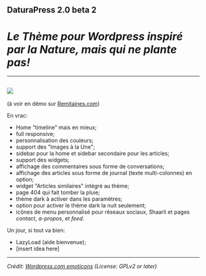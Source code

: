 ## DaturaPress 2.0 beta 2

# *Le Thème pour Wordpress inspiré par la Nature, mais qui ne plante pas!*
---

![](https://github.com/misterair/DaturaPress/blob/master/screenshot.png)
----

(à voir en démo sur [Remitaines.com](http://remitaines.com))


En vrac:
* Home "timeline" mais en mieux;
* full responsive;
* personnalisation des couleurs;
* support des "Images à la Une";
* sidebar pour la home et sidebar secondaire pour les articles;
* support des widgets;
* affichage des commentaires sous forme de conversations;
* affichage des articles sous forme de journal (texte multi-colonnes) en option;
* widget "Articles similaires" intégré au thème;
* page 404 qui fait tomber la pluie;
* thème dark à activer dans les paramètres;
* option pour activer le thème dark la nuit seulement;
* icônes de menu personnalisé pour réseaux sociaux, Shaarli et pages *contact*, *a-propos*, et *feed*.


Un jour, si tout va bien:
* LazyLoad (aide bienvenue);
* [insert idea here]

---
*Crédit: [Wordpress.com emoticons](http://jannekevandorpe.com/2014/03/19/secret-new-wordpress-smileys/) (License: GPLv2 or later)*
